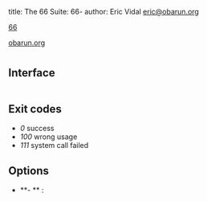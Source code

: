 title: The 66 Suite: 66-
author: Eric Vidal <eric@obarun.org>

[66](index.html)

[obarun.org](https://web.obarun.org)

#

## Interface

```

```

## Exit codes

- *0* success
- *100* wrong usage
- *111* system call failed

## Options

- **- ** :

